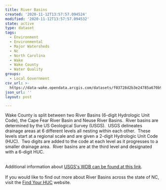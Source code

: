 ```yaml
---
title: River Basins
created: '2020-11-12T13:57:57.094524'
modified: '2020-11-12T13:57:57.094532'
state: active
type: dataset
tags:
  - Environment
  - Environmental
  - Major Watersheds
  - Nc
  - North Carolina
  - Wake
  - Wake County
  - Water Quality
groups:
  - Local Government
csv_url: >-
  https://data-wake.opendata.arcgis.com/datasets/f03728d2b3e24785a670b9467d923960_0.csv?outSR=%7B%22latestWkid%22%3A2264%2C%22wkid%22%3A102719%7D
json_url: ''
layout: post

---
```

Wake County is split between two River Basins (6-digit Hydrologic Unit Code), the Cape Fear River Basin and Neuse River Basins.  River basins are determined by the US Geological Survey (USGS).  USGS delineates drainage areas at 6 different levels all nesting within each other.  These levels start at a regional scale and are given a 2-digit Hydrologic Unit Code (HUC).  Two digits are added to the code at each level as it progresses to a smaller drainage area.  River basins are at the third level and designated with a 6-digit HUC.  <div><br /><div>Additional information about <a href='https://water.usgs.gov/GIS/huc.html' target='_blank'>USGS's WDB can be found at this link</a>.</div></div><div><br /></div><div>If you would like to find out more about River Basins across the state of NC, visit the <a href='https://ncdenr.maps.arcgis.com/apps/PublicInformation/index.html?appid=ad3a85a0c6d644a0b97cd069db238ac3' target='_blank'>Find Your HUC</a> website.  </div>
